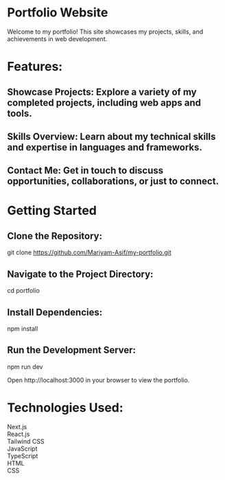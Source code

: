 # Portfolio Website
Welcome to my portfolio! This site showcases my projects, skills, and achievements in web development.

# Features:
## Showcase Projects: Explore a variety of my completed projects, including web apps and tools.
## Skills Overview: Learn about my technical skills and expertise in languages and frameworks.
## Contact Me: Get in touch to discuss opportunities, collaborations, or just to connect.

# Getting Started
## Clone the Repository:

git clone https://github.com/Mariyam-Asif/my-portfolio.git

## Navigate to the Project Directory:

cd portfolio

## Install Dependencies:
npm install

## Run the Development Server:
npm run dev

Open http://localhost:3000 in your browser to view the portfolio.

# Technologies Used:
Next.js <br>
React.js <br>
Tailwind CSS <br>
JavaScript <br>
TypeScript  <br>
HTML <br>
CSS <br>
